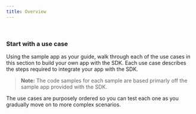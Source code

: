 ```yaml
---
title: Overview
---
```


<ApiLifecycle access="ie" /><br>

### Start with a use case

Using the sample app as your guide, walk through each of the use cases in
this section to build your own app with the SDK. Each use case describes
the steps required to integrate your app with the SDK.

> **Note:** The code samples for each sample are based primarly off the
sample app provided with the SDK.

The use cases are purposely ordered so you can test each one as you gradually
move on to more complex scenarios.

